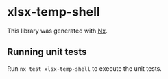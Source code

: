 # xlsx-temp-shell

This library was generated with [Nx](https://nx.dev).

## Running unit tests

Run `nx test xlsx-temp-shell` to execute the unit tests.
